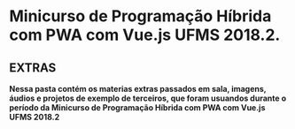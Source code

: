 # Minicurso de Programação Híbrida com PWA com Vue.js  UFMS 2018.2.

## EXTRAS
<strong> Nessa pasta contém os materias extras passados em sala, imagens, áudios e projetos de exemplo de terceiros, que foram usuandos durante o período da Minicurso de Programação Híbrida com PWA com Vue.js  UFMS 2018.2</strong> 